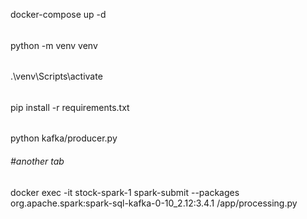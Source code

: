 docker-compose up -d

######
python -m venv venv
######
.\venv\Scripts\activate
######
pip install -r requirements.txt
######
python kafka/producer.py

###### #another tab
docker exec -it stock-spark-1 spark-submit --packages org.apache.spark:spark-sql-kafka-0-10_2.12:3.4.1 /app/processing.py
